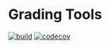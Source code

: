 # Grading Tools

[![build](https://github.com/worldquant-university/grading-tools/actions/workflows/build.yml/badge.svg)](https://github.com/worldquant-university/grading-tools/actions) 
[![codecov](https://codecov.io/gh/worldquant-university/grading-tools/branch/main/graph/badge.svg?token=PV83R6T99N)](https://codecov.io/gh/worldquant-university/grading-tools)
